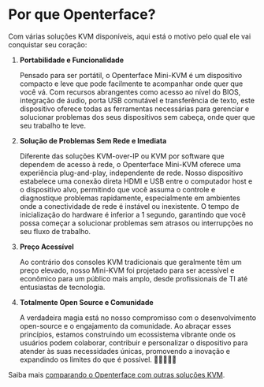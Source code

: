 # Por que Openterface?

Com várias soluções KVM disponíveis, aqui está o motivo pelo qual ele vai conquistar seu coração:

1. **Portabilidade e Funcionalidade**

    Pensado para ser portátil, o Openterface Mini-KVM é um dispositivo compacto e leve que pode facilmente te acompanhar onde quer que você vá. Com recursos abrangentes como acesso ao nível do BIOS, integração de áudio, porta USB comutável e transferência de texto, este dispositivo oferece todas as ferramentas necessárias para gerenciar e solucionar problemas dos seus dispositivos sem cabeça, onde quer que seu trabalho te leve.

2. **Solução de Problemas Sem Rede e Imediata**

    Diferente das soluções KVM-over-IP ou KVM por software que dependem de acesso à rede, o Openterface Mini-KVM oferece uma experiência plug-and-play, independente de rede. Nosso dispositivo estabelece uma conexão direta HDMI e USB entre o computador host e o dispositivo alvo, permitindo que você assuma o controle e diagnostique problemas rapidamente, especialmente em ambientes onde a conectividade de rede é instável ou inexistente. O tempo de inicialização do hardware é inferior a 1 segundo, garantindo que você possa começar a solucionar problemas sem atrasos ou interrupções no seu fluxo de trabalho.

3. **Preço Acessível**

    Ao contrário dos consoles KVM tradicionais que geralmente têm um preço elevado, nosso Mini-KVM foi projetado para ser acessível e econômico para um público mais amplo, desde profissionais de TI até entusiastas de tecnologia.

4. **Totalmente Open Source e Comunidade**

    A verdadeira magia está no nosso compromisso com o desenvolvimento open-source e o engajamento da comunidade. Ao abraçar esses princípios, estamos construindo um ecossistema vibrante onde os usuários podem colaborar, contribuir e personalizar o dispositivo para atender às suas necessidades únicas, promovendo a inovação e expandindo os limites do que é possível. 👨‍💻🤝👩‍💻

Saiba mais [comparando o Openterface com outras soluções KVM](/comparison).